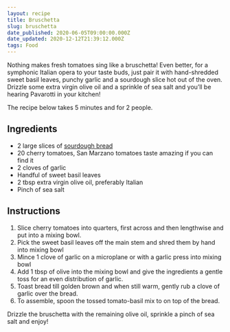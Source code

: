 ```yaml
---
layout: recipe
title: Bruschetta
slug: bruschetta
date_published: 2020-06-05T09:00:00.000Z
date_updated: 2020-12-12T21:39:12.000Z
tags: Food
---
```


Nothing makes fresh tomatoes sing like a bruschetta! Even better, for a symphonic Italian opera to your taste buds, just pair it with hand-shredded sweet basil leaves, punchy garlic and a sourdough slice hot out of the oven. Drizzle some extra virgin olive oil and a sprinkle of sea salt and you’ll be hearing Pavarotti in your kitchen!

The recipe below takes 5 minutes and for 2 people.

## Ingredients

- 2 large slices of [sourdough bread](__GHOST_URL__/sourdough-bread-guide/)
- 20 cherry tomatoes, San Marzano tomatoes taste amazing if you can find it
- 2 cloves of garlic
- Handful of sweet basil leaves
- 2 tbsp extra virgin olive oil, preferably Italian
- Pinch of sea salt

## Instructions

1. Slice cherry tomatoes into quarters, first across and then lengthwise and put into a mixing bowl.
2. Pick the sweet basil leaves off the main stem and shred them by hand into mixing bowl
3. Mince 1 clove of garlic on a microplane or with a garlic press into mixing bowl
4. Add 1 tbsp of olive into the mixing bowl and give the ingredients a gentle toss for an even distribution of garlic.
5. Toast bread till golden brown and when still warm, gently rub a clove of garlic over the bread.
6. To assemble, spoon the tossed tomato-basil mix to on top of the bread.

Drizzle the bruschetta with the remaining olive oil, sprinkle a pinch of sea salt and enjoy!
